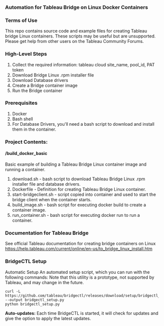 
### Automation for Tableau Bridge on Linux Docker Containers

### Terms of Use
This repo contains source code and example files for creating Tableau bridge Linux containers.
These scripts may be useful but are unsupported. Please get help from other users on the Tableau Community Forums.


### High-Level Steps
1. Collect the required information: tableau cloud site_name, pool_id, PAT token
2. Download Bridge Linux .rpm installer file
3. Download Database drivers
4. Create a Bridge container image
5. Run the Bridge container


### Prerequisites
1. Docker
2. Bash shell
3. For Database Drivers, you'll need a bash script to download and install them in the container.


### Project Contents:
#### /build_docker_basic
Basic example of building a Tableau Bridge Linux container image and running a container.
1. download.sh - bash script to download Tableau Bridge Linux .rpm installer file and database drivers.
2. Dockerfile - Definition for creating Tableau Bridge Linux container.
3. start-bridgeclient.sh - script copied into container and used to start the bridge client when the container starts.
4. build_image.sh - bash script for executing docker build to create a container image.
5. run_container.sh - bash script for executing docker run to run a container.


### Documentation for Tableau Bridge
See official Tableau documentation for creating bridge containers on Linux
https://help.tableau.com/current/online/en-us/to_bridge_linux_install.htm


### BridgeCTL Setup
Automatic Setup
An automated setup script, which you can run with the following commands:
Note that this utility is a prototype, not supported by Tableau, and may change in the future.
```
curl -L https://github.com/tableau/bridgectl/releases/download/setup/bridgectl_setup.py --output bridgectl_setup.py
python bridgectl_setup.py
```

**Auto-updates:** 
Each time BridgeCTL is started, it will check for updates and give the option to apply the latest updates.
